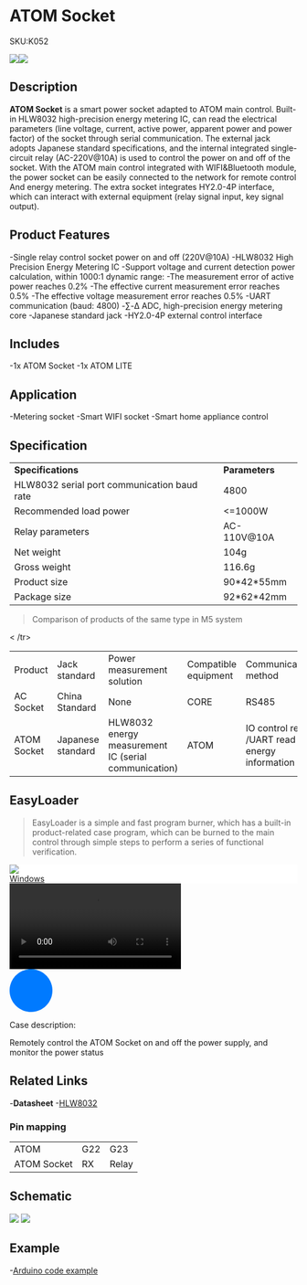 # ATOM Socket

<el-tag effect="plain">SKU:K052</el-tag>

<div class="product_pic"><img src="assets/img/product_pics/atom_base/atom_socket/atom_socket_01.webp"><img src="assets/img/product_pics/atom_base/atom_socket/atom_socket_02.webp"></ div>

## Description

**ATOM Socket** is a smart power socket adapted to ATOM main control. Built-in HLW8032 high-precision energy metering IC, can read the electrical parameters (line voltage, current, active power, apparent power and power factor) of the socket through serial communication. The external jack adopts Japanese standard specifications, and the internal integrated single-circuit relay (AC-220V@10A) is used to control the power on and off of the socket. With the ATOM main control integrated with WIFI&Bluetooth module, the power socket can be easily connected to the network for remote control And energy metering. The extra socket integrates HY2.0-4P interface, which can interact with external equipment (relay signal input, key signal output).

## Product Features

-Single relay control socket power on and off (220V@10A)
-HLW8032 High Precision Energy Metering IC
-Support voltage and current detection power calculation, within 1000:1 dynamic range:
    -The measurement error of active power reaches 0.2%
    -The effective current measurement error reaches 0.5%
    -The effective voltage measurement error reaches 0.5%
-UART communication (baud: 4800)
-∑-Δ ADC, high-precision energy metering core
-Japanese standard jack
-HY2.0-4P external control interface

## Includes

-1x ATOM Socket
-1x ATOM LITE

## Application

-Metering socket
-Smart WIFI socket
-Smart home appliance control

## Specification

<table>
   <tr style="font-weight:bold">
      <td>Specifications</td>
      <td>Parameters</td>
   </tr>
   <tr>
      <td>HLW8032 serial port communication baud rate</td>
      <td>4800</td>
   </tr>
   <tr>
      <td>Recommended load power</td>
      <td><=1000W</td>
   </tr>
   <tr>
      <td>Relay parameters</td>
      <td>AC-110V@10A</td>
   </tr>
   <tr>
      <td>Net weight</td>
      <td>104g</td>
   </tr>
   <tr>
      <td>Gross weight</td>
      <td>116.6g</td>
   </tr>
   <tr>
      <td>Product size</td>
      <td>90*42*55mm</td>
   </tr>
   <tr>
      <td>Package size</td>
      <td>92*62*42mm</td>
   </tr>
 </table>

>Comparison of products of the same type in M5 system

<table>
 <tr><td>Product</td><td>Jack standard</td><td>Power measurement solution</td><td>Compatible equipment</td><td>Communication method</td>< /tr>
 <tr><td>AC Socket</td><td>China Standard</td><td>None</td><td>CORE</td><td>RS485</td></tr>
 <tr><td>ATOM Socket</td><td>Japanese standard</td><td>HLW8032 energy measurement IC (serial communication)</td><td>ATOM</td><td>IO control relay /UART read energy information</td></tr>
</table>

## EasyLoader

>EasyLoader is a simple and fast program burner, which has a built-in product-related case program, which can be burned to the main control through simple steps to perform a series of functional verification.

<div class="easyloader-box">
    <div style="background-color:white;">
        <div><img src="https://m5stack.oss-cn-shenzhen.aliyuncs.com/image/easyloader_intro.webp"></div>
        <div class="easyloader-btn">
            <a href="https://m5stack.oss-cn-shenzhen.aliyuncs.com/EasyLoader/Windows/ATOM_BASE/EasyLoader_Atom_Socket.exe">Windows</a>
        </div>
    </div>
    <div>
        <video id="example_video" controls>
            <source src="https://m5stack.oss-cn-shenzhen.aliyuncs.com/video/Product_example_video/AtomBase/ATOM_Socket.mp4" type="video/mp4">
        </video>
        <div class="easyloader-mask">
        <a>
            <svg id="play-btn" t="1583228776634" class="icon" viewBox="0 0 1024 1024" version="1.1" xmlns="http://www.w3.org/2000/svg" p -id="4152" width="75" height="75"><path d="M512 0C229.216 0 0 229.216 0 512s229.216 512 512 512 512-229.216 512-512S794.784 0 512 0z m0 928C282. 24 928 96 741.76 96 512S282.24 96 512 96s416 186.24 416 416-186.24 416-416 416zM384 288l384 224-384 224z" p-id="4153" fill="#007aff"></path></svg></path></svg></ a>
            <p>Case description:</p>
            <p>Remotely control the ATOM Socket on and off the power supply, and monitor the power status</p>
        </div>
    </div>
</div>


## Related Links

-**Datasheet**
    -[HLW8032](https://m5stack.oss-cn-shenzhen.aliyuncs.com/resource/docs/datasheet/atombase/atom_socket/DS_HLW8032_CN.pdf)

### Pin mapping

<table>
 <tr><td>ATOM</td><td>G22</td><td>G23</td></tr>
 <tr><td>ATOM Socket</td><td>RX</td><td>Relay</td></tr>
</table>

## Schematic

<img src="assets/img/product_pics/atom_base/atom_socket/atom_socket_sch_01.webp">
<img src="assets/img/product_pics/atom_base/atom_socket/atom_socket_sch_02.webp">

## Example

-[Arduino code example](https://github.com/m5stack/M5Atom/tree/master/examples/ATOM_BASE/ATOM_Socket)

<script>

   var purchase_link ='https://m5stack.com/products/atom-motion-kit-with-motor-and-servo-driver-stm32f0';

   anchor_search();
   scrollFunc();

</script>
